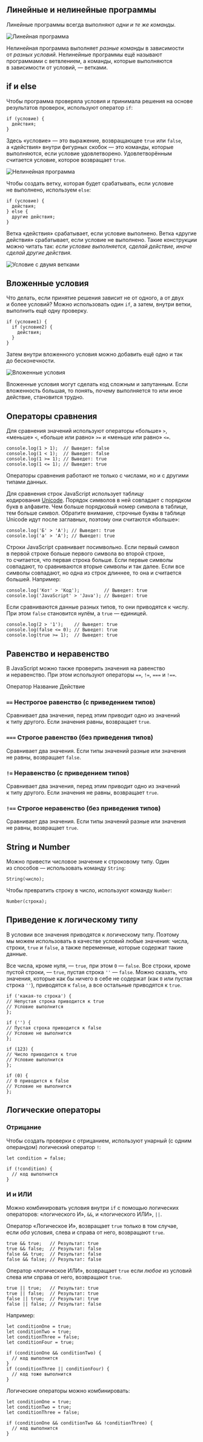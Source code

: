 ## Линейные и нелинейные программы

Линейные программы всегда выполняют _одни и те же команды_.

![Линейная программа](https://htmlacademy.ru/assets/courses/209/sch1.svg)

Нелинейная программа выполняет _разные команды_ в зависимости от _разных условий_. 
Нелинейные программы ещё называют программами с ветвлением, а команды, которые выполняются в зависимости от условий, — ветками.

## if и else

Чтобы программа проверяла условия и принимала решения на основе результатов проверок, используют оператор `if`:

```
if (условие) {
  действия;
}
```

Здесь «условие» — это выражение, возвращающее `true` или `false`, а «действия» внутри фигурных скобок — это команды, которые выполняются, если условие удовлетворено. Удовлетворённым считается условие, которое возвращает `true`.

![Нелинейная программа](https://htmlacademy.ru/assets/courses/209/sch2.svg)

Чтобы создать ветку, которая будет срабатывать, если условие не выполнено, используем `else`:

```
if (условие) {
  действия;
} else {
  другие действия;
}
```

Ветка «действия» срабатывает, если условие выполнено. Ветка «другие действия» срабатывает, если условие не выполнено. Такие конструкции можно читать так: _если условие выполняется, сделай действие, иначе сделай другие действия_.

![Условие с двумя ветками](https://htmlacademy.ru/assets/courses/209/sch3.svg)

## Вложенные условия

Что делать, если принятие решения зависит не от одного, а от двух и более условий? Можно использовать один `if`, а затем, внутри ветки, выполнить ещё одну проверку.

```
if (условие1) {
  if (условие2) {
    действия;
  }
}
```

Затем внутри вложенного условия можно добавить ещё одно и так до бесконечности.

![Вложенные условия](https://htmlacademy.ru/assets/courses/209/sch4.svg)

Вложенные условия могут сделать код сложным и запутанным. Если вложенность большая, то понять, почему выполняется то или иное действие, становится трудно.

## Операторы сравнения

Для сравнения значений используют операторы «больше» `>`, «меньше» `<`, «больше или равно» `>=` и «меньше или равно» `<=`.

```
console.log(1 > 1);  // Выведет: false
console.log(1 < 1);  // Выведет: false
console.log(1 >= 1); // Выведет: true
console.log(1 <= 1); // Выведет: true
```

Операторы сравнения работают не только с числами, но и с другими типами данных.

Для сравнения строк JavaScript использует таблицу кодирования [Unicode](https://home.unicode.org/). Порядок символов в ней совпадает с порядком букв в алфавите. Чем больше порядковый номер символа в таблице, тем больше символ. Обратите внимание, строчные буквы в таблице Unicode идут после заглавных, поэтому они считаются «больше»:

```
console.log('Б' > 'А'); // Выведет: true
console.log('а' > 'А'); // Выведет: true
```

Строки JavaScript сравнивает посимвольно. Если первый символ в первой строке больше первого символа во второй строке, то считается, что первая строка больше. Если первые символы совпадают, то сравниваются вторые символы и так далее. Если все символы совпадают, но одна из строк длиннее, то она и считается большей. Например:

```
console.log('Кот' > 'Код');         // Выведет: true
console.log('JavaScript' > 'Java'); // Выведет: true
```

Если сравниваются данные разных типов, то они приводятся к числу. При этом `false` становится нулём, а `true` — единицей.

```
console.log(2 > '1');    // Выведет: true
console.log(false <= 0); // Выведет: true
console.log(true >= 1);  // Выведет: true
```

## Равенство и неравенство

В JavaScript можно также проверить значения на равенство и неравенство. При этом используют операторы `==`, `!=`, `===` и `!==`.

Оператор
Название
Действие

###  `==` Нестрогое равенство (с приведением типов)

Сравнивает два значения, перед этим приводит одно из значений к типу другого. Если значения равны, возвращает `true`.

###  `===` Строгое равенство (без приведения типов)

Сравнивает два значения. Если типы значений разные или значения не равны, возвращает `false`.

### `!=` Неравенство (с приведением типов)

Сравнивает два значения, перед этим приводит одно из значений к типу другого. Если значения не равны, возвращает `true`.

### `!==` Строгое неравенство (без приведения типов)

Сравнивает два значения. Если типы значений разные или значения не равны, возвращает `true`.

## String и Number

Можно привести числовое значение к строковому типу. 
Один из способов — использовать команду `String`:

```
String(число);
```

Чтобы превратить строку в число, используют команду `Number`:

```
Number(строка);
```

## Приведение к логическому типу

В условии все значения приводятся к логическому типу. Поэтому мы можем использовать в качестве условий любые значения: числа, строки, `true` и `false`, а также переменные, которые содержат такие данные.

Все числа, кроме нуля, — `true`, при этом `0` — `false`. Все строки, кроме пустой строки, — `true`, пустая строка `''` — `false`. Можно сказать, что значения, которые как бы ничего в себе не содержат (как `0` или пустая строка `''`), приводятся к `false`, а все остальные приводятся к `true`.

```
if ('какая-то строка') {
// Непустая строка приводится к true
// Условие выполнится
};

if ('') {
// Пустая строка приводится к false
// Условие не выполнится
};

if (123) {
// Число приводится к true
// Условие выполнится
};

if (0) {
// 0 приводится к false
// Условие не выполнится
};
```

## Логические операторы

### Отрицание

Чтобы создать проверки с отрицанием, используют унарный (с одним операндом) логический оператор `!`:

```
let condition = false;

if (!condition) {
  // код выполнится
}
```

### И и ИЛИ

Можно комбинировать условия внутри `if` с помощью логических операторов: «логического И», `&&`, и «логического ИЛИ», `||`.

Оператор «Логическое И», возвращает `true` только в том случае, если _оба_ условия, слева и справа от него, возвращают `true`.

```
true && true;   // Результат: true
true && false;  // Результат: false
false && true;  // Результат: false
false && false; // Результат: false
```

Оператор «логическое ИЛИ», возвращает `true` если _любое_ из условий слева или справа от него, возвращают `true`.

```
true || true;   // Результат: true
true || false;  // Результат: true
false || true;  // Результат: true
false || false; // Результат: false
```

Например:

```
let conditionOne = true;
let conditionTwo = true;
let conditionThree = false;
let conditionFour = true;

if (conditionOne && conditionTwo) {
  // код выполнится
}
if (conditionThree || conditionFour) {
  // код тоже выполнится
}
```

Логические операторы можно комбинировать:

```
let conditionOne = true;
let conditionTwo = true;
let conditionThree = false;

if (conditionOne && conditionTwo && !conditionThree) {
  // код выполнится
}
```